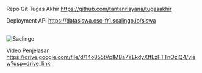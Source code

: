 Repo Git Tugas Akhir
https://github.com/tantanrisyana/tugasakhir

Deployment API
https://datasiswa.osc-fr1.scalingo.io/siswa
<br/><br/>

<img src="https://github-production-user-asset-6210df.s3.amazonaws.com/145330476/271758989-014e4401-4e2d-4a2f-be2c-d70348ecf666.png" alt="Saclingo">
<br/>

Video Penjelasan
https://drive.google.com/file/d/14o855tVpIMBa7YEkdyXffLzFTTnOziQ4/view?usp=drive_link
